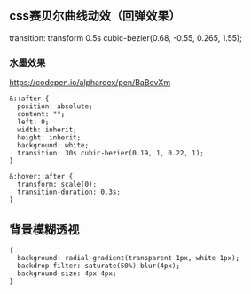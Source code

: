 ## css赛贝尔曲线动效（回弹效果）
transition: transform 0.5s cubic-bezier(0.68, -0.55, 0.265, 1.55);

### 水墨效果
https://codepen.io/alphardex/pen/BaBevXm

```
&::after {
  position: absolute;
  content: "";
  left: 0;
  width: inherit;
  height: inherit;
  background: white;
  transition: 30s cubic-bezier(0.19, 1, 0.22, 1);
}

&:hover::after {
  transform: scale(0);
  transition-duration: 0.3s;
}
```

## 背景模糊透视
```
{
  background: radial-gradient(transparent 1px, white 1px);
  backdrop-filter: saturate(50%) blur(4px);
  background-size: 4px 4px;
}
```